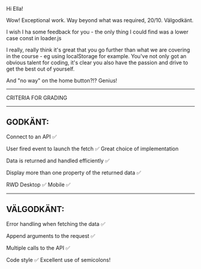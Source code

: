 Hi Ella!

Wow! Exceptional work. Way beyond what was required, 20/10. Välgodkänt.

I wish I ha some feedback for you - the only thing I could find was a lower case const in loader.js

I really, really think it's great that you go further than what we are covering in the course - eg using localStorage for example. You've not only got an obvious talent for coding, it's clear you also have the passion and drive to get the best out of yourself.

And "no way" on the home button?!? Genius!


*************************************

CRITERIA FOR GRADING

*************************************

GODKÄNT:
-------------------------------------

Connect to an API ✅

User fired event to launch the fetch ✅
  Great choice of implementation

Data is returned and handled efficiently ✅

Display more than one property of the returned data ✅

RWD
  Desktop ✅
  Mobile ✅

-------------------------------------

VÄLGODKÄNT:
-------------------------------------

Error handling when fetching the data ✅

Append arguments to the request ✅

Multiple calls to the API ✅

Code style ✅
  Excellent use of semicolons!